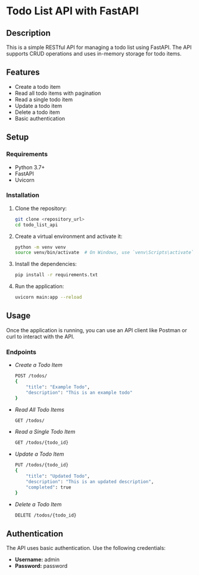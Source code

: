 # Todo List API with FastAPI

## Description
This is a simple RESTful API for managing a todo list using FastAPI. The API supports CRUD operations and uses in-memory storage for todo items.

## Features
- Create a todo item
- Read all todo items with pagination
- Read a single todo item
- Update a todo item
- Delete a todo item
- Basic authentication

## Setup

### Requirements
- Python 3.7+
- FastAPI
- Uvicorn

### Installation
1. Clone the repository:
    ```bash
    git clone <repository_url>
    cd todo_list_api
    ```

2. Create a virtual environment and activate it:
    ```bash
    python -m venv venv
    source venv/bin/activate  # On Windows, use `venv\Scripts\activate`
    ```

3. Install the dependencies:
    ```bash
    pip install -r requirements.txt
    ```

4. Run the application:
    ```bash
    uvicorn main:app --reload
    ```

## Usage
Once the application is running, you can use an API client like Postman or curl to interact with the API.

### Endpoints

- *Create a Todo Item*
    ```bash
    POST /todos/
    {
        "title": "Example Todo",
        "description": "This is an example todo"
    }
    ```

- *Read All Todo Items*
    ```bash
    GET /todos/
    ```

- *Read a Single Todo Item*
    ```bash
    GET /todos/{todo_id}
    ```

- *Update a Todo Item*
    ```bash
    PUT /todos/{todo_id}
    {
        "title": "Updated Todo",
        "description": "This is an updated description",
        "completed": true
    }
    ```

- *Delete a Todo Item*
    ```bash
    DELETE /todos/{todo_id}
    ```

## Authentication
The API uses basic authentication. Use the following credentials:

- **Username:** admin
- **Password:** password
